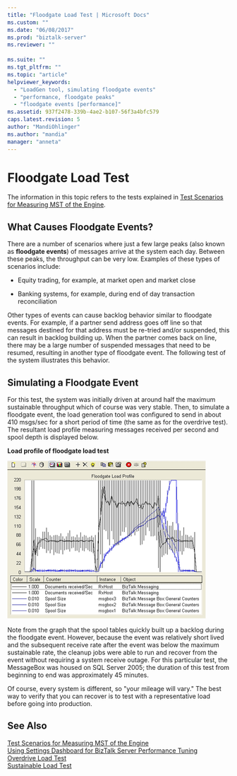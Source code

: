 ```yaml
---
title: "Floodgate Load Test | Microsoft Docs"
ms.custom: ""
ms.date: "06/08/2017"
ms.prod: "biztalk-server"
ms.reviewer: ""

ms.suite: ""
ms.tgt_pltfrm: ""
ms.topic: "article"
helpviewer_keywords: 
  - "LoadGen tool, simulating floodgate events"
  - "performance, floodgate peaks"
  - "floodgate events [performance]"
ms.assetid: 937f2478-339b-4ae2-b107-56f3a4bfc579
caps.latest.revision: 5
author: "MandiOhlinger"
ms.author: "mandia"
manager: "anneta"
---
```

# Floodgate Load Test
The information in this topic refers to the tests explained in [Test Scenarios for Measuring MST of the Engine](../core/test-scenarios-for-measuring-mst-of-the-engine.md).  
  
## What Causes Floodgate Events?  
 There are a number of scenarios where just a few large peaks (also known as **floodgate events**) of messages arrive at the system each day. Between these peaks, the throughput can be very low. Examples of these types of scenarios include:  
  
-   Equity trading, for example, at market open and market close  
  
-   Banking systems, for example, during end of day transaction reconciliation  
  
 Other types of events can cause backlog behavior similar to floodgate events. For example, if a partner send address goes off line so that messages destined for that address must be re-tried and/or suspended, this can result in backlog building up. When the partner comes back on line, there may be a large number of suspended messages that need to be resumed, resulting in another type of floodgate event. The following test of the system illustrates this behavior.  
  
## Simulating a Floodgate Event  
 For this test, the system was initially driven at around half the maximum sustainable throughput which of course was very stable. Then, to simulate a floodgate event, the load generation tool was configured to send in about 410 msgs/sec for a short period of time (the same as for the overdrive test). The resultant load profile measuring messages received per second and spool depth is displayed below.  
  
 **Load profile of floodgate load test**  
  
 ![Performance monitor display of floodgate load](../core/media/bts06-floodgate-load.gif "BTS06_Floodgate_Load")  
  
 Note from the graph that the spool tables quickly built up a backlog during the floodgate event. However, because the event was relatively short lived and the subsequent receive rate after the event was below the maximum sustainable rate, the cleanup jobs were able to run and recover from the event without requiring a system receive outage. For this particular test, the MessageBox was housed on SQL Server 2005; the duration of this test from beginning to end was approximately 45 minutes.  
  
 Of course, every system is different, so "your mileage will vary." The best way to verify that you can recover is to test with a representative load before going into production.  
  
## See Also  
 [Test Scenarios for Measuring MST of the Engine](../core/test-scenarios-for-measuring-mst-of-the-engine.md)   
 [Using Settings Dashboard for BizTalk Server Performance Tuning](../core/using-settings-dashboard-for-biztalk-server-performance-tuning.md)   
 [Overdrive Load Test](../core/overdrive-load-test.md)   
 [Sustainable Load Test](../core/sustainable-load-test.md)